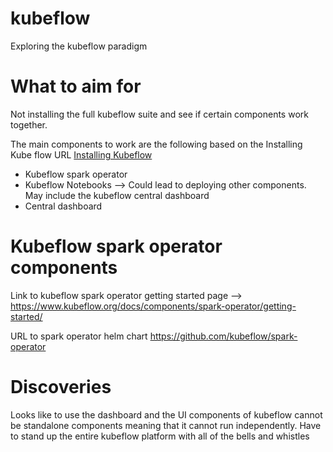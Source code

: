 # kubeflow
Exploring the kubeflow paradigm

# What to aim for

Not installing the full kubeflow suite and see if certain components work together.

The main components to work are the following based on the Installing Kube flow URL [Installing Kubeflow](https://www.kubeflow.org/docs/started/installing-kubeflow/)

* Kubeflow spark operator
* Kubeflow Notebooks --> Could lead to deploying other components. May include the kubeflow central dashboard
* Central dashboard

# Kubeflow spark operator components
Link to kubeflow spark operator getting started page --> https://www.kubeflow.org/docs/components/spark-operator/getting-started/

URL to spark operator helm chart https://github.com/kubeflow/spark-operator

# Discoveries
Looks like to use the dashboard and the UI components of kubeflow cannot be standalone components meaning that it cannot run independently. Have to stand up the entire kubeflow platform with all of the bells and whistles
